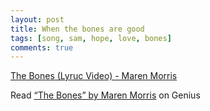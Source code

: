 ```yaml
---
layout: post
title: When the bones are good
tags: [song, sam, hope, love, bones]
comments: true
---
```

[The Bones (Lyruc Video) - Maren Morris](https://youtu.be/2WT18Uh0rWU/)   

<div id='rg_embed_link_4330744' class='rg_embed_link' data-song-id='4330744'>Read <a href='https://genius.com/Maren-morris-the-bones-lyrics'>“The Bones” by Maren Morris</a> on Genius</div> <script crossorigin src='//genius.com/songs/4330744/embed.js'></script>